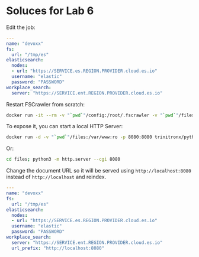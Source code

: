 # Soluces for Lab 6

Edit the job:

```yml
---
name: "devoxx"
fs:
  url: "/tmp/es"
elasticsearch:
  nodes:
  - url: "https://SERVICE.es.REGION.PROVIDER.cloud.es.io"
  username: "elastic"
  password: "PASSWORD"
workplace_search:
  server: "https://SERVICE.ent.REGION.PROVIDER.cloud.es.io"
```

Restart FSCrawler from scratch:

```sh
docker run -it --rm -v "`pwd`"/config:/root/.fscrawler -v "`pwd`"/files:/tmp/es:ro dadoonet/fscrawler fscrawler devoxx --debug --restart
```

To expose it, you can start a local HTTP Server:

```sh
docker run -d -v "`pwd`"/files:/var/www:ro -p 8080:8080 trinitronx/python-simplehttpserver
```

Or:

```sh
cd files; python3 -m http.server --cgi 8080
```

Change the document URL so it will be served using `http://localhost:8080` instead of `http://localhost` and reindex.

```yaml
---
name: "devoxx"
fs:
  url: "/tmp/es"
elasticsearch:
  nodes:
  - url: "https://SERVICE.es.REGION.PROVIDER.cloud.es.io"
  username: "elastic"
  password: "PASSWORD"
workplace_search:
  server: "https://SERVICE.ent.REGION.PROVIDER.cloud.es.io"
  url_prefix: "http://localhost:8080"
```

